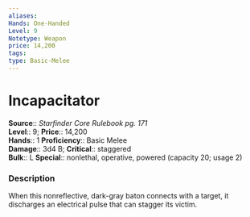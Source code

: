 ```yaml
---
aliases: 
Hands: One-Handed
Level: 9
Notetype: Weapon
price: 14,200
tags: 
type: Basic-Melee
---
```


# Incapacitator

**Source**:: _Starfinder Core Rulebook pg. 171_  
**Level**:: 9;
**Price**:: 14,200  
**Hands**:: 1
**Proficiency**:: Basic Melee  
**Damage**:: 3d4 B;
**Critical**:: staggered  
**Bulk**:: L
**Special**:: nonlethal, operative, powered (capacity 20; usage 2)

### Description

When this nonreflective, dark-gray baton connects with a target, it discharges an electrical pulse that can stagger its victim.
